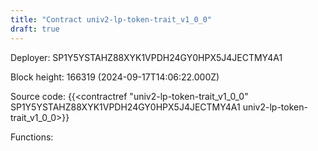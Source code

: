 ```yaml
---
title: "Contract univ2-lp-token-trait_v1_0_0"
draft: true
---
```

Deployer: SP1Y5YSTAHZ88XYK1VPDH24GY0HPX5J4JECTMY4A1


 



Block height: 166319 (2024-09-17T14:06:22.000Z)

Source code: {{<contractref "univ2-lp-token-trait_v1_0_0" SP1Y5YSTAHZ88XYK1VPDH24GY0HPX5J4JECTMY4A1 univ2-lp-token-trait_v1_0_0>}}

Functions:


